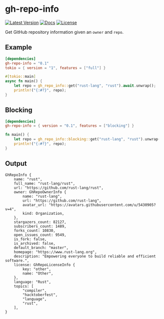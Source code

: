 # gh-repo-info

[![Latest Version](https://img.shields.io/crates/v/gh-repo-info.svg)](https://crates.io/crates/gh-repo-info)
[![Docs](https://docs.rs/gh-repo-info/badge.svg)](https://docs.rs/gh-repo-info)
[![License](https://img.shields.io/github/license/vallentin/gh-repo-info.svg)](https://github.com/vallentin/gh-repo-info)

Get GitHub repository information given an `owner` and `repo`.

## Example

```toml
[dependencies]
gh-repo-info = "0.1"
tokio = { version = "1", features = ["full"] }
```

```rust
#[tokio::main]
async fn main() {
    let repo = gh_repo_info::get("rust-lang", "rust").await.unwrap();
    println!("{:#?}", repo);
}
```

## Blocking

```toml
[dependencies]
gh-repo-info = { version = "0.1", features = ["blocking"] }
```

```rust
fn main() {
    let repo = gh_repo_info::blocking::get("rust-lang", "rust").unwrap();
    println!("{:#?}", repo);
}
```

## Output

```text
GhRepoInfo {
    name: "rust",
    full_name: "rust-lang/rust",
    url: "https://github.com/rust-lang/rust",
    owner: GhRepoOwnerInfo {
        name: "rust-lang",
        url: "https://github.com/rust-lang",
        avatar_url: "https://avatars.githubusercontent.com/u/5430905?v=4",
        kind: Organization,
    },
    stargazers_count: 82127,
    subscribers_count: 1489,
    forks_count: 10830,
    open_issues_count: 9549,
    is_fork: false,
    is_archived: false,
    default_branch: "master",
    homepage: "https://www.rust-lang.org",
    description: "Empowering everyone to build reliable and efficient software.",
    license: GhRepoLicenseInfo {
        key: "other",
        name: "Other",
    },
    language: "Rust",
    topics: [
        "compiler",
        "hacktoberfest",
        "language",
        "rust",
    ],
}
```
